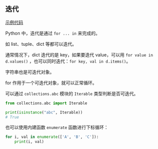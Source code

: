 ## 迭代

[示例代码](./src/10.py)

Python 中，迭代是通过 `for ... in` 来完成的。

如 list、tuple、dict 等都可以迭代。

通常情况下，dict 迭代的是 key，如果要迭代 value，可以用 `for value in d.values()`
，也可以同时迭代：`for key, val in d.items()`。

字符串也是可迭代对象。

for 作用于一个可迭代对象，就可以正常循环。

可以通过 `collections.abc` 模块的 `Iterable` 类型判断是否可迭代。

```py
from collections.abc import Iterable

print(isinstance("abc", Iterable))
# True
```
也可以使用内建函数 `enumerate` 函数进行下标循环：

```py
for i, val in enumerate(['A', 'B', 'C']):
    print(i, val)
```
